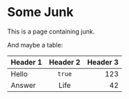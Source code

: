 Some Junk
=========

This is a page containing junk.

And maybe a table:

| Header 1 | Header 2 | Header 3 |
| -------- | :------: | -------: |
| Hello    |  `true`  |      123 |
| Answer   |   Life   |       42 |
